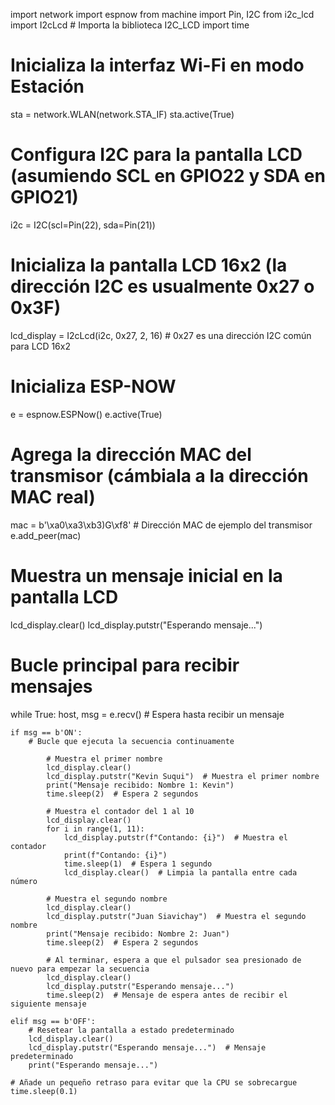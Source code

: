 import network
import espnow
from machine import Pin, I2C
from i2c_lcd import I2cLcd  # Importa la biblioteca I2C_LCD
import time

# Inicializa la interfaz Wi-Fi en modo Estación
sta = network.WLAN(network.STA_IF)
sta.active(True)

# Configura I2C para la pantalla LCD (asumiendo SCL en GPIO22 y SDA en GPIO21)
i2c = I2C(scl=Pin(22), sda=Pin(21))

# Inicializa la pantalla LCD 16x2 (la dirección I2C es usualmente 0x27 o 0x3F)
lcd_display = I2cLcd(i2c, 0x27, 2, 16)  # 0x27 es una dirección I2C común para LCD 16x2

# Inicializa ESP-NOW
e = espnow.ESPNow()
e.active(True)

# Agrega la dirección MAC del transmisor (cámbiala a la dirección MAC real)
mac = b'\xa0\xa3\xb3)G\xf8'  # Dirección MAC de ejemplo del transmisor
e.add_peer(mac)

# Muestra un mensaje inicial en la pantalla LCD
lcd_display.clear()
lcd_display.putstr("Esperando mensaje...")

# Bucle principal para recibir mensajes
while True:
    host, msg = e.recv()  # Espera hasta recibir un mensaje
    
    if msg == b'ON':
        # Bucle que ejecuta la secuencia continuamente
        
            # Muestra el primer nombre
            lcd_display.clear()
            lcd_display.putstr("Kevin Suqui")  # Muestra el primer nombre
            print("Mensaje recibido: Nombre 1: Kevin")
            time.sleep(2)  # Espera 2 segundos

            # Muestra el contador del 1 al 10
            lcd_display.clear()
            for i in range(1, 11):
                lcd_display.putstr(f"Contando: {i}")  # Muestra el contador
                print(f"Contando: {i}")
                time.sleep(1)  # Espera 1 segundo
                lcd_display.clear()  # Limpia la pantalla entre cada número

            # Muestra el segundo nombre
            lcd_display.clear()
            lcd_display.putstr("Juan Siavichay")  # Muestra el segundo nombre
            print("Mensaje recibido: Nombre 2: Juan")
            time.sleep(2)  # Espera 2 segundos

            # Al terminar, espera a que el pulsador sea presionado de nuevo para empezar la secuencia
            lcd_display.clear()
            lcd_display.putstr("Esperando mensaje...")
            time.sleep(2)  # Mensaje de espera antes de recibir el siguiente mensaje

    elif msg == b'OFF':
        # Resetear la pantalla a estado predeterminado
        lcd_display.clear()
        lcd_display.putstr("Esperando mensaje...")  # Mensaje predeterminado
        print("Esperando mensaje...")

    # Añade un pequeño retraso para evitar que la CPU se sobrecargue
    time.sleep(0.1)

